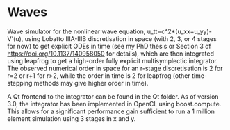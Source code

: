 # Waves
Wave simulator for the nonlinear wave equation, u_tt=c^2*(u_xx+u_yy)-V'(u), using Lobatto IIIA-IIIB discretisation in space (with 2, 3, or 4 stages for now) to get explicit ODEs in time (see my PhD thesis or Section 3 of https://doi.org/10.1137/140958050 for details), which are then integrated using leapfrog to get a high-order fully explicit multisymplectic integrator. The observed numerical order in space for an r-stage discretisation is 2 for r=2 or r+1 for r>2, while the order in time is 2 for leapfrog (other time-stepping methods may give higher order in time).

A Qt frontend to the integrator can be found in the Qt folder.
As of version 3.0, the integrator has been implemented in OpenCL using boost.compute. This allows for a significant performance gain sufficient to run a 1 million element simulation using 3 stages in x and y.
